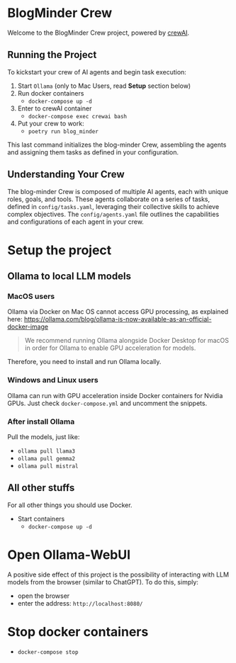 # BlogMinder Crew
Welcome to the BlogMinder Crew project, powered by [crewAI](https://crewai.com).

## Running the Project
To kickstart your crew of AI agents and begin task execution:

1. Start `Ollama` (only to Mac Users, read **Setup** section below)
2. Run docker containers
    - `docker-compose up -d`
3. Enter to crewAI container
    - `docker-compose exec crewai bash`
4. Put your crew to work:
    - `poetry run blog_minder`

This last command initializes the blog-minder Crew, assembling the agents and assigning them tasks as defined in your configuration.

## Understanding Your Crew
The blog-minder Crew is composed of multiple AI agents, each with unique roles, goals, and tools. These agents collaborate on a series of tasks, defined in `config/tasks.yaml`, leveraging their collective skills to achieve complex objectives. The `config/agents.yaml` file outlines the capabilities and configurations of each agent in your crew.


# Setup the project
## Ollama to local LLM models
### MacOS users
Ollama via Docker on Mac OS cannot access GPU processing, as explained here: https://ollama.com/blog/ollama-is-now-available-as-an-official-docker-image

> We recommend running Ollama alongside Docker Desktop for macOS in order for Ollama to enable GPU acceleration for models.

Therefore, you need to install and run Ollama locally.

### Windows and Linux users
Ollama can run with GPU acceleration inside Docker containers for Nvidia GPUs.
Just check `docker-compose.yml` and uncomment the snippets.

### After install Ollama
Pull the models, just like:
- `ollama pull llama3`
- `ollama pull gemma2`
- `ollama pull mistral`


## All other stuffs 
For all other things you should use Docker.

- Start containers
    - `docker-compose up -d`

# Open Ollama-WebUI
A positive side effect of this project is the possibility of interacting with LLM models from the browser (similar to ChatGPT). To do this, simply:

- open the browser
- enter the address: `http://localhost:8080/`

# Stop docker containers
- `docker-compose stop`